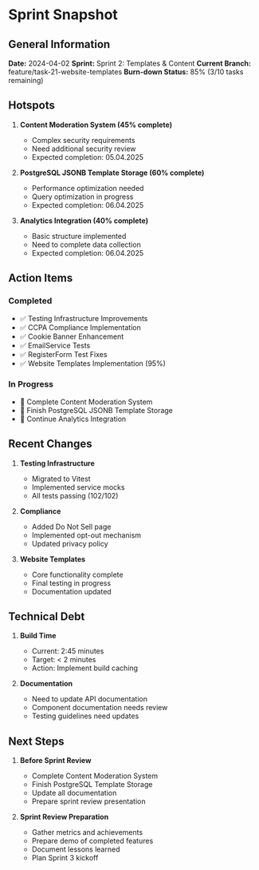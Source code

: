 # Sprint Snapshot

## General Information

**Date:** 2024-04-02
**Sprint:** Sprint 2: Templates & Content
**Current Branch:** feature/task-21-website-templates
**Burn-down Status:** 85% (3/10 tasks remaining)

## Hotspots

1. **Content Moderation System (45% complete)**
   - Complex security requirements
   - Need additional security review
   - Expected completion: 05.04.2025

2. **PostgreSQL JSONB Template Storage (60% complete)**
   - Performance optimization needed
   - Query optimization in progress
   - Expected completion: 06.04.2025

3. **Analytics Integration (40% complete)**
   - Basic structure implemented
   - Need to complete data collection
   - Expected completion: 06.04.2025

## Action Items

### Completed
- ✅ Testing Infrastructure Improvements
- ✅ CCPA Compliance Implementation
- ✅ Cookie Banner Enhancement
- ✅ EmailService Tests
- ✅ RegisterForm Test Fixes
- ✅ Website Templates Implementation (95%)

### In Progress
- 🔄 Complete Content Moderation System
- 🔄 Finish PostgreSQL JSONB Template Storage
- 🔄 Continue Analytics Integration

## Recent Changes

1. **Testing Infrastructure**
   - Migrated to Vitest
   - Implemented service mocks
   - All tests passing (102/102)

2. **Compliance**
   - Added Do Not Sell page
   - Implemented opt-out mechanism
   - Updated privacy policy

3. **Website Templates**
   - Core functionality complete
   - Final testing in progress
   - Documentation updated

## Technical Debt

1. **Build Time**
   - Current: 2:45 minutes
   - Target: < 2 minutes
   - Action: Implement build caching

2. **Documentation**
   - Need to update API documentation
   - Component documentation needs review
   - Testing guidelines need updates

## Next Steps

1. **Before Sprint Review**
   - Complete Content Moderation System
   - Finish PostgreSQL Template Storage
   - Update all documentation
   - Prepare sprint review presentation

2. **Sprint Review Preparation**
   - Gather metrics and achievements
   - Prepare demo of completed features
   - Document lessons learned
   - Plan Sprint 3 kickoff 